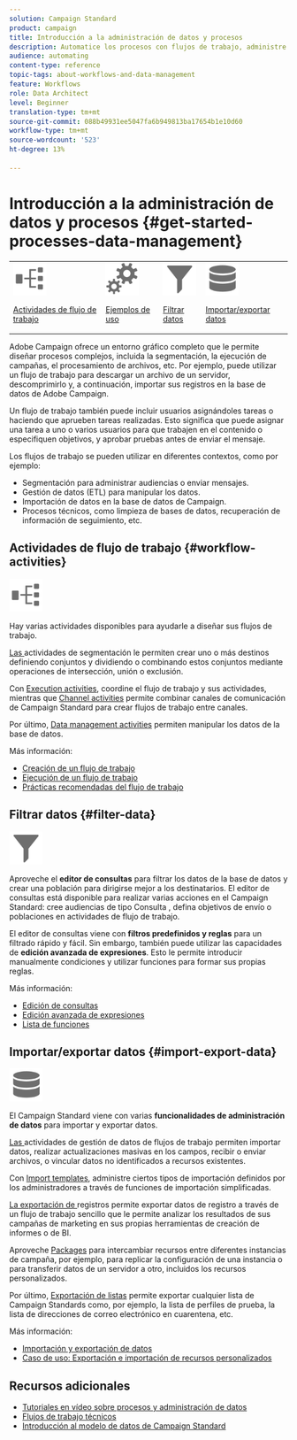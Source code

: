 ```yaml
---
solution: Campaign Standard
product: campaign
title: Introducción a la administración de datos y procesos
description: Automatice los procesos con flujos de trabajo, administre datos y audiencias, envíe mensajes, y mucho más.
audience: automating
content-type: reference
topic-tags: about-workflows-and-data-management
feature: Workflows
role: Data Architect
level: Beginner
translation-type: tm+mt
source-git-commit: 088b49931ee5047fa6b949813ba17654b1e10d60
workflow-type: tm+mt
source-wordcount: '523'
ht-degree: 13%

---
```



# Introducción a la administración de datos y procesos {#get-started-processes-data-management}

<table>
<tr>
<td><img src="assets/do-not-localize/icon_workflows.svg" width="60px"><p><a href="#workflow-activities">Actividades de flujo de trabajo</a></p></td><td><img src="assets/do-not-localize/icon_activities.svg" width="60px"><p><a href="../../automating/using/workflow-created-query-with-complement.md">Ejemplos de uso</a></p></td><td><img src="assets/do-not-localize/icon_filter.svg" width="60px"><p><a href="#filter-data">Filtrar datos</a></p></td>
<td><img src="assets/do-not-localize/icon_manage.svg" width="60px"><p><a href="#import-export-data">Importar/exportar datos</a></p></td></tr>
</table>

Adobe Campaign ofrece un entorno gráfico completo que le permite diseñar procesos complejos, incluida la segmentación, la ejecución de campañas, el procesamiento de archivos, etc. Por ejemplo, puede utilizar un flujo de trabajo para descargar un archivo de un servidor, descomprimirlo y, a continuación, importar sus registros en la base de datos de Adobe Campaign.

Un flujo de trabajo también puede incluir usuarios asignándoles tareas o haciendo que aprueben tareas realizadas. Esto significa que puede asignar una tarea a uno o varios usuarios para que trabajen en el contenido o especifiquen objetivos, y aprobar pruebas antes de enviar el mensaje.

Los flujos de trabajo se pueden utilizar en diferentes contextos, como por ejemplo:

* Segmentación para administrar audiencias o enviar mensajes.
* Gestión de datos (ETL) para manipular los datos.
* Importación de datos en la base de datos de Campaign.
* Procesos técnicos, como limpieza de bases de datos, recuperación de información de seguimiento, etc.

## Actividades de flujo de trabajo {#workflow-activities}

<img src="assets/do-not-localize/icon_workflows.svg" width="60px">

Hay varias actividades disponibles para ayudarle a diseñar sus flujos de trabajo.

[Las ](../../automating/using/about-targeting-activities.md) actividades de segmentación le permiten crear uno o más destinos definiendo conjuntos y dividiendo o combinando estos conjuntos mediante operaciones de intersección, unión o exclusión.

Con [Execution activities](../../automating/using/about-execution-activities.md), coordine el flujo de trabajo y sus actividades, mientras que [Channel activities](../../automating/using/about-channel-activities.md) permite combinar canales de comunicación de Campaign Standard para crear flujos de trabajo entre canales.

Por último, [Data management activities](../../automating/using/about-data-management-activities.md) permiten manipular los datos de la base de datos.

Más información:

* [Creación de un flujo de trabajo](../../automating/using/building-a-workflow.md)
* [Ejecución de un flujo de trabajo](../../automating/using/about-workflow-execution.md)
* [Prácticas recomendadas del flujo de trabajo](../../automating/using/best-practices-workflows.md)

## Filtrar datos {#filter-data}

<img src="assets/do-not-localize/icon_filter.svg" width="60px">

Aproveche el **editor de consultas** para filtrar los datos de la base de datos y crear una población para dirigirse mejor a los destinatarios. El editor de consultas está disponible para realizar varias acciones en el Campaign Standard: cree audiencias de tipo Consulta , defina objetivos de envío o poblaciones en actividades de flujo de trabajo.

El editor de consultas viene con **filtros predefinidos y reglas** para un filtrado rápido y fácil. Sin embargo, también puede utilizar las capacidades de **edición avanzada de expresiones**. Esto le permite introducir manualmente condiciones y utilizar funciones para formar sus propias reglas.

Más información:

* [Edición de consultas](../../automating/using/editing-queries.md)
* [Edición avanzada de expresiones](../../automating/using/advanced-expression-editing.md)
* [Lista de funciones](../../automating/using/list-of-functions.md)

## Importar/exportar datos {#import-export-data}

<img src="assets/do-not-localize/icon_manage.svg" width="60px">

El Campaign Standard viene con varias **funcionalidades de administración de datos** para importar y exportar datos.

[Las ](../../automating/using/about-data-management-activities.md) actividades de gestión de datos de flujos de trabajo permiten importar datos, realizar actualizaciones masivas en los campos, recibir o enviar archivos, o vincular datos no identificados a recursos existentes.

Con [Import templates](../../automating/using/importing-data-with-import-templates.md), administre ciertos tipos de importación definidos por los administradores a través de funciones de importación simplificadas.

[La exportación de ](../../automating/using/exporting-logs.md) registros permite exportar datos de registro a través de un flujo de trabajo sencillo que le permite analizar los resultados de sus campañas de marketing en sus propias herramientas de creación de informes o de BI.

Aproveche [Packages](../../automating/using/managing-packages.md) para intercambiar recursos entre diferentes instancias de campaña, por ejemplo, para replicar la configuración de una instancia o para transferir datos de un servidor a otro, incluidos los recursos personalizados.

Por último, [Exportación de listas](../../automating/using/exporting-lists.md) permite exportar cualquier lista de Campaign Standards como, por ejemplo, la lista de perfiles de prueba, la lista de direcciones de correo electrónico en cuarentena, etc.

Más información:

* [Importación y exportación de datos](../../automating/using/about-data-import-and-export.md)
* [Caso de uso: Exportación e importación de recursos personalizados](../../automating/using/exporting-importing-custom-resources.md)

## Recursos adicionales

* [Tutoriales en vídeo sobre procesos y administración de datos](https://docs.adobe.com/content/help/en/campaign-standard-learn/tutorials/getting-started/create-workflow.html)
* [Flujos de trabajo técnicos](../../administration/using/technical-workflows.md)
* [Introducción al modelo de datos de Campaign Standard](../../developing/using/get-started-data-model.md)

